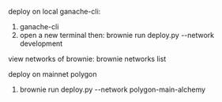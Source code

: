 deploy on local ganache-cli:

1. ganache-cli
2. open a new terminal then: brownie run deploy.py --network development

view networks of brownie: brownie networks list

deploy on mainnet polygon

1. brownie run deploy.py --network polygon-main-alchemy